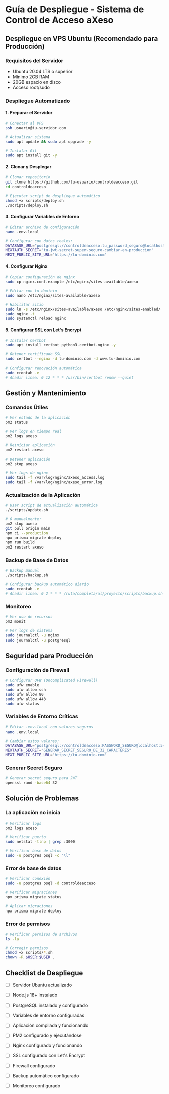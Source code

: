 # Guía de Despliegue - Sistema de Control de Acceso aXeso

## Despliegue en VPS Ubuntu (Recomendado para Producción)

### Requisitos del Servidor
- Ubuntu 20.04 LTS o superior
- Mínimo 2GB RAM
- 20GB espacio en disco
- Acceso root/sudo

### Despliegue Automatizado

#### 1. Preparar el Servidor

```bash
# Conectar al VPS
ssh usuario@tu-servidor.com

# Actualizar sistema
sudo apt update && sudo apt upgrade -y

# Instalar Git
sudo apt install git -y
```

#### 2. Clonar y Desplegar

```bash
# Clonar repositorio
git clone https://github.com/tu-usuario/controldeacceso.git
cd controldeacceso

# Ejecutar script de despliegue automático
chmod +x scripts/deploy.sh
./scripts/deploy.sh
```

#### 3. Configurar Variables de Entorno

```bash
# Editar archivo de configuración
nano .env.local

# Configurar con datos reales:
DATABASE_URL="postgresql://controldeacceso:tu_password_seguro@localhost:5432/controldeacceso"
NEXTAUTH_SECRET="tu-jwt-secret-super-seguro-cambiar-en-produccion"
NEXT_PUBLIC_SITE_URL="https://tu-dominio.com"
```

#### 4. Configurar Nginx

```bash
# Copiar configuración de nginx
sudo cp nginx.conf.example /etc/nginx/sites-available/axeso

# Editar con tu dominio
sudo nano /etc/nginx/sites-available/axeso

# Habilitar sitio
sudo ln -s /etc/nginx/sites-available/axeso /etc/nginx/sites-enabled/
sudo nginx -t
sudo systemctl reload nginx
```

#### 5. Configurar SSL con Let's Encrypt

```bash
# Instalar Certbot
sudo apt install certbot python3-certbot-nginx -y

# Obtener certificado SSL
sudo certbot --nginx -d tu-dominio.com -d www.tu-dominio.com

# Configurar renovación automática
sudo crontab -e
# Añadir línea: 0 12 * * * /usr/bin/certbot renew --quiet
```

## Gestión y Mantenimiento

### Comandos Útiles

```bash
# Ver estado de la aplicación
pm2 status

# Ver logs en tiempo real
pm2 logs axeso

# Reiniciar aplicación
pm2 restart axeso

# Detener aplicación
pm2 stop axeso

# Ver logs de nginx
sudo tail -f /var/log/nginx/axeso_access.log
sudo tail -f /var/log/nginx/axeso_error.log
```

### Actualización de la Aplicación

```bash
# Usar script de actualización automática
./scripts/update.sh

# O manualmente:
pm2 stop axeso
git pull origin main
npm ci --production
npx prisma migrate deploy
npm run build
pm2 restart axeso
```

### Backup de Base de Datos

```bash
# Backup manual
./scripts/backup.sh

# Configurar backup automático diario
sudo crontab -e
# Añadir línea: 0 2 * * * /ruta/completa/al/proyecto/scripts/backup.sh
```

### Monitoreo

```bash
# Ver uso de recursos
pm2 monit

# Ver logs de sistema
sudo journalctl -u nginx
sudo journalctl -u postgresql
```

## Seguridad para Producción

### Configuración de Firewall

```bash
# Configurar UFW (Uncomplicated Firewall)
sudo ufw enable
sudo ufw allow ssh
sudo ufw allow 80
sudo ufw allow 443
sudo ufw status
```

### Variables de Entorno Críticas

```bash
# Editar .env.local con valores seguros
nano .env.local

# Cambiar estos valores:
DATABASE_URL="postgresql://controldeacceso:PASSWORD_SEGURO@localhost:5432/controldeacceso"
NEXTAUTH_SECRET="GENERAR_SECRET_SEGURO_DE_32_CARACTERES"
NEXT_PUBLIC_SITE_URL="https://tu-dominio.com"
```

### Generar Secret Seguro

```bash
# Generar secret seguro para JWT
openssl rand -base64 32
```

## Solución de Problemas

### La aplicación no inicia

```bash
# Verificar logs
pm2 logs axeso

# Verificar puerto
sudo netstat -tlnp | grep :3000

# Verificar base de datos
sudo -u postgres psql -c "\l"
```

### Error de base de datos

```bash
# Verificar conexión
sudo -u postgres psql -d controldeacceso

# Verificar migraciones
npx prisma migrate status

# Aplicar migraciones
npx prisma migrate deploy
```

### Error de permisos

```bash
# Verificar permisos de archivos
ls -la

# Corregir permisos
chmod +x scripts/*.sh
chown -R $USER:$USER .
```

## Checklist de Despliegue

- [ ] Servidor Ubuntu actualizado
- [ ] Node.js 18+ instalado
- [ ] PostgreSQL instalado y configurado
- [ ] Variables de entorno configuradas
- [ ] Aplicación compilada y funcionando
- [ ] PM2 configurado y ejecutándose
- [ ] Nginx configurado y funcionando
- [ ] SSL configurado con Let's Encrypt
- [ ] Firewall configurado
- [ ] Backup automático configurado
- [ ] Monitoreo configurado


